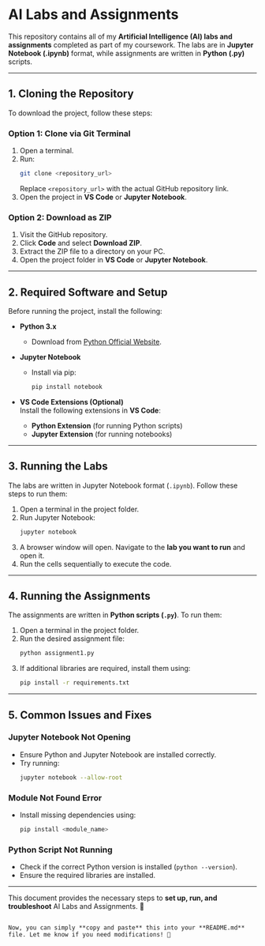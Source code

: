 # AI Labs and Assignments  

This repository contains all of my **Artificial Intelligence (AI) labs and assignments** completed as part of my coursework. The labs are in **Jupyter Notebook (.ipynb)** format, while assignments are written in **Python (.py)** scripts.  

---

## 1. Cloning the Repository  

To download the project, follow these steps:  

### **Option 1: Clone via Git Terminal**  
1. Open a terminal.  
2. Run:  
   ```bash
   git clone <repository_url>
   ```
   Replace `<repository_url>` with the actual GitHub repository link.  
3. Open the project in **VS Code** or **Jupyter Notebook**.  

### **Option 2: Download as ZIP**  
1. Visit the GitHub repository.  
2. Click **Code** and select **Download ZIP**.  
3. Extract the ZIP file to a directory on your PC.  
4. Open the project folder in **VS Code** or **Jupyter Notebook**.  

---

## 2. Required Software and Setup  

Before running the project, install the following:  

- **Python 3.x**  
  - Download from [Python Official Website](https://www.python.org/downloads/).  

- **Jupyter Notebook**  
  - Install via pip:  
    ```bash
    pip install notebook
    ```

- **VS Code Extensions (Optional)**  
  Install the following extensions in **VS Code**:  
  - **Python Extension** (for running Python scripts)  
  - **Jupyter Extension** (for running notebooks)  

---

## 3. Running the Labs  

The labs are written in Jupyter Notebook format (`.ipynb`). Follow these steps to run them:  

1. Open a terminal in the project folder.  
2. Run Jupyter Notebook:  
   ```bash
   jupyter notebook
   ```
3. A browser window will open. Navigate to the **lab you want to run** and open it.  
4. Run the cells sequentially to execute the code.  

---

## 4. Running the Assignments  

The assignments are written in **Python scripts (`.py`)**. To run them:  

1. Open a terminal in the project folder.  
2. Run the desired assignment file:  
   ```bash
   python assignment1.py
   ```  
3. If additional libraries are required, install them using:  
   ```bash
   pip install -r requirements.txt
   ```  

---

## 5. Common Issues and Fixes  

### **Jupyter Notebook Not Opening**  
- Ensure Python and Jupyter Notebook are installed correctly.  
- Try running:  
  ```bash
  jupyter notebook --allow-root
  ```  

### **Module Not Found Error**  
- Install missing dependencies using:  
  ```bash
  pip install <module_name>
  ```  

### **Python Script Not Running**  
- Check if the correct Python version is installed (`python --version`).  
- Ensure the required libraries are installed.  

---

This document provides the necessary steps to **set up, run, and troubleshoot** AI Labs and Assignments. 🚀  
```

Now, you can simply **copy and paste** this into your **README.md** file. Let me know if you need modifications! 🚀
